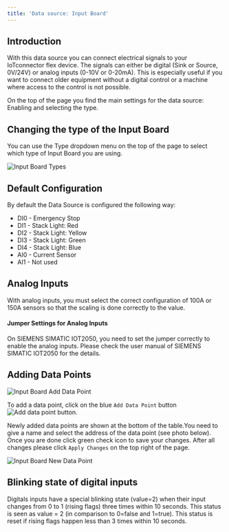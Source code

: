 ```yaml
---
title: 'Data source: Input Board'
---
```


## Introduction

With this data source you can connect electrical signals to your IoTconnector flex device. The signals can either be digital (Sink or Source, 0V/24V) or analog inputs (0-10V or 0-20mA). This is especially useful if you want to connect older equipment without a digital control or a machine where access to the control is not possible.

On the top of the page you find the main settings for the data source: Enabling and selecting the type.

## Changing the type of the Input Board

You can use the Type dropdown menu on the top of the page to select which type of Input Board you are using.

![Input Board Types](/img/datasource/inputboard_types.png)

## Default Configuration

By default the Data Source is configured the following way:

- DI0 - Emergency Stop
- DI1 - Stack Light: Red
- DI2 - Stack Light: Yellow
- DI3 - Stack Light: Green
- DI4 - Stack Light: Blue
- AI0 - Current Sensor
- AI1 - Not used

## Analog Inputs

With analog inputs, you must select the correct configuration of 100A or 150A sensors so that the scaling is done correctly to the value.

#### Jumper Settings for Analog Inputs

On SIEMENS SIMATIC IOT2050, you need to set the jumper correctly to enable the analog inputs. Please check the user manual of SIEMENS SIMATIC IOT2050 for the details.

## Adding Data Points

![Input Board Add Data Point](/img/datasource/inputboard_add.png)

To add a data point, click on the blue `Add Data Point` button ![Add data point button](/img/datasource/addbutton.png).

Newly added data points are shown at the bottom of the table.You need to give a name and select the address of the data point (see photo below). Once you are done click green check icon to save your changes. After all changes please click `Apply Changes` on the top right of the page.

![Input Board New Data Point](/img/datasource/inputboard_newdatapoint.png)

## Blinking state of digital inputs

Digitals inputs have a special blinking state (value=2) when their input changes from 0 to 1 (rising flags) three times within 10 seconds. This status is seen as value = 2 (in comparison to 0=false and 1=true). This status is reset if rising flags happen less than 3 times within 10 seconds.
